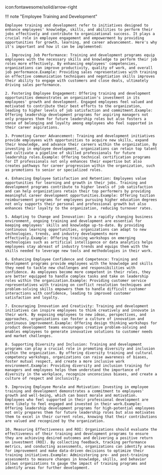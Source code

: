 icon:fontawesome/solid/arrow-right

!!! note "Employee Training and Development"

    Employee training and development refer to initiatives designed to enhance employees' knowledge, skills, and abilities to perform their jobs effectively and contribute to organizational success. It plays a crucial role in employee engagement and empowerment by providing opportunities for growth, learning, and career advancement. Here's why it's important and how it can be implemented:

    1. Improving Job Performance: Training and development programs equip employees with the necessary skills and knowledge to perform their job roles more effectively. By enhancing employees' competencies, organizations can improve productivity, quality of work, and overall job performance.Example: Providing sales representatives with training on effective communication techniques and negotiation skills improves their ability to engage with customers and close deals, ultimately driving sales performance.

    2. Fostering Employee Engagement: Offering training and development opportunities demonstrates an organization's investment in its employees' growth and development. Engaged employees feel valued and motivated to contribute their best efforts to the organization, leading to higher levels of job satisfaction and commitment.Example: Offering leadership development programs for aspiring managers not only prepares them for future leadership roles but also fosters a sense of belonging and loyalty among employees who feel supported in their career aspirations.

    3. Promoting Career Advancement: Training and development initiatives provide employees with opportunities to acquire new skills, expand their knowledge, and advance their careers within the organization. By investing in employee development, organizations can retain top talent and cultivate a pipeline of skilled professionals for future leadership roles.Example: Offering technical certification programs for IT professionals not only enhances their expertise but also creates pathways for career progression within the organization, such as promotions to senior or specialized roles.

    4. Enhancing Employee Satisfaction and Retention: Employees value opportunities for learning and growth in their jobs. Training and development programs contribute to higher levels of job satisfaction and can help organizations retain their top performers by providing meaningful career development opportunities.Example: Offering tuition reimbursement programs for employees pursuing higher education degrees not only supports their personal and professional growth but also enhances their loyalty to the organization, reducing turnover rates.

    5. Adapting to Change and Innovation: In a rapidly changing business environment, ongoing training and development are essential for keeping employees' skills and knowledge up-to-date. By providing continuous learning opportunities, organizations can adapt to new technologies, trends, and industry developments more effectively.Example: Offering training workshops on emerging technologies such as artificial intelligence or data analytics helps employees stay abreast of industry trends and equips them with the skills needed to leverage new tools and methodologies in their work.

    6. Enhancing Employee Confidence and Competence: Training and development programs provide employees with the knowledge and skills they need to tackle new challenges and responsibilities with confidence. As employees become more competent in their roles, they are better equipped to handle complex tasks and take on leadership roles within the organization.Example: Providing customer service representatives with training on conflict resolution techniques and problem-solving skills empowers them to handle difficult customer interactions with confidence, leading to improved customer satisfaction and loyalty.

    7. Encouraging Innovation and Creativity: Training and development initiatives can inspire employees to think creatively and innovate in their work. By exposing employees to new ideas, perspectives, and approaches, organizations can foster a culture of innovation and continuous improvement.Example: Offering design thinking workshops for product development teams encourages creative problem-solving and enables employees to generate innovative solutions to customer needs and market challenges.

    8. Supporting Diversity and Inclusion: Training and development programs can play a crucial role in promoting diversity and inclusion within the organization. By offering diversity training and cultural competency workshops, organizations can raise awareness of biases, foster mutual respect, and create a more inclusive work environment.Example: Providing diversity and inclusion training for managers and employees helps them understand the importance of diversity in the workplace, recognize unconscious biases, and create a culture of respect and inclusivity.

    9. Improving Employee Morale and Motivation: Investing in employee training and development demonstrates a commitment to employees' growth and well-being, which can boost morale and motivation. Employees who feel supported in their professional development are more likely to feel engaged and invested in their work.Example: Offering leadership development programs for high-potential employees not only prepares them for future leadership roles but also motivates them to excel in their current roles, knowing that their contributions are valued and recognized by the organization.

    10. Measuring Effectiveness and ROI: Organizations should evaluate the effectiveness of their training and development programs to ensure they are achieving desired outcomes and delivering a positive return on investment (ROI). By collecting feedback, tracking performance metrics, and conducting assessments, organizations can identify areas for improvement and make data-driven decisions to optimize their training initiatives.Example: Administering pre- and post-training assessments to measure changes in knowledge, skills, and behavior allows organizations to gauge the impact of training programs and identify areas for further development.
